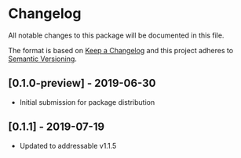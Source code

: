 # Changelog
All notable changes to this package will be documented in this file.

The format is based on [Keep a Changelog](http://keepachangelog.com/en/1.0.0/)
and this project adheres to [Semantic Versioning](http://semver.org/spec/v2.0.0.html).

## [0.1.0-preview] - 2019-06-30
 - Initial submission for package distribution

## [0.1.1] - 2019-07-19
 - Updated to addressable v1.1.5
